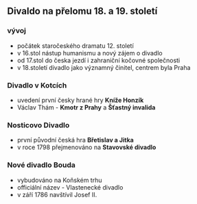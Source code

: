 ## Divaldo na přelomu 18. a 19. století
### vývoj
- počátek staročeského dramatu 12. století
- v 16.stol nástup humanismu a nový zájem o divadlo
- od 17.stol do česka jezdí i zahraniční kočovné společnosti
- v 18.století divadlo jako významný činitel, centrem byla Praha

### Divadlo v Kotcích
- uvedení první česky hrané hry __Kníže Honzík__
- Václav Thám - __Kmotr z Prahy__ a __Šťastný invalida__

### Nosticovo Divadlo
- první původní česká hra __Břetislav a Jitka__
- v roce 1798 přejmenováno na __Stavovské divadlo__

### Nové divadlo Bouda
- vybudováno na Koňském trhu
- officiální název - Vlastenecké divadlo
- v září 1786 navštívil Josef II.
